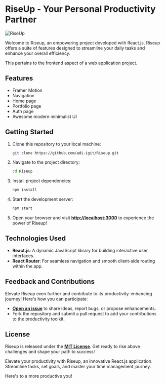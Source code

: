# RiseUp - Your Personal Productivity Partner

![RiseUp](https://res.cloudinary.com/dd40wbf0z/image/upload/v1692422034/4_ie38dx.png)

Welcome to Riseup, an empowering project developed with React.js. Riseup offers a suite of features designed to streamline your daily tasks and enhance your overall efficiency.

This pertains to the frontend aspect of a web application project.

## Features

* Framer Motion
* Navigation
* Home page
* Portfolio page
* Auth page
* Awesome modern minimalist UI

## Getting Started

1. Clone this repository to your local machine:

   ```bash
   git clone https://github.com/adi-igit/Riseup.git
   ```
   
2. Navigate to the project directory:
   ```bash
   cd Riseup
   ```
   
3. Install project dependencies:

   ```bash
   npm install
   ```
   
4. Start the development server:

   ```bash
   npm start
   ```

5. Open your browser and visit [**http://localhost:3000**](http://localhost:3000) to experience the power of Riseup!

## Technologies Used

* **React.js**: A dynamic JavaScript library for building interactive user interfaces.
* **React Router**: For seamless navigation and smooth client-side routing within the app.

## Feedback and Contributions

Elevate Riseup even further and contribute to its productivity-enhancing journey! Here's how you can participate:

* [**Open an issue**](https://github.com/adi-igit/Riseup/issues) to share ideas, report bugs, or propose enhancements.
* Fork the repository and submit a pull request to add your contributions to the productivity toolkit.

## License

Riseup is released under the [**MIT License**](https://github.com/adi-igit/Riseup/blob/main/LICENSE). Get ready to rise above challenges and shape your path to success!

Elevate your productivity with Riseup, an innovative React.js application. Streamline tasks, set goals, and master your time management journey.

Here's to a more productive you!
